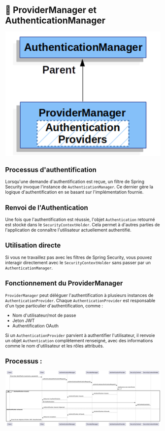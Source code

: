 # 🔑 **ProviderManager et AuthenticationManager**
![providerManager.png](images%2FproviderManager.png)

## Processus d'authentification

Lorsqu'une demande d'authentification est reçue, un filtre de Spring Security invoque l'instance de `AuthenticationManager`. Ce dernier gère la logique d'authentification en se basant sur l'implémentation fournie.

## Renvoi de l'Authentication

Une fois que l'authentification est réussie, l'objet `Authentication` retourné est stocké dans le `SecurityContextHolder`. Cela permet à d'autres parties de l'application de connaître l'utilisateur actuellement authentifié.

## Utilisation directe

Si vous ne travaillez pas avec les filtres de Spring Security, vous pouvez interagir directement avec le `SecurityContextHolder` sans passer par un `AuthenticationManager`.

## Fonctionnement du ProviderManager

`ProviderManager` peut déléguer l'authentification à plusieurs instances de `AuthenticationProvider`. Chaque `AuthenticationProvider` est responsable d'un type particulier d'authentification, comme :

- Nom d'utilisateur/mot de passe
- Jeton JWT
- Authentification OAuth

Si un `AuthenticationProvider` parvient à authentifier l'utilisateur, il renvoie un objet `Authentication` complètement renseigné, avec des informations comme le nom d'utilisateur et les rôles attribués.

## Processus :
![processus.png](images%2Fprocessus.png)